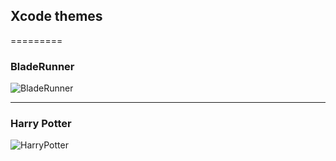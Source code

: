 ## Xcode themes
=========
### BladeRunner
![BladeRunner](https://raw.github.com/Konrad77/xcode-themes/master/bladerunner.png)

----
### Harry Potter
![HarryPotter](https://raw.github.com/Konrad77/xcode-themes/master/HarryPotter.png)
